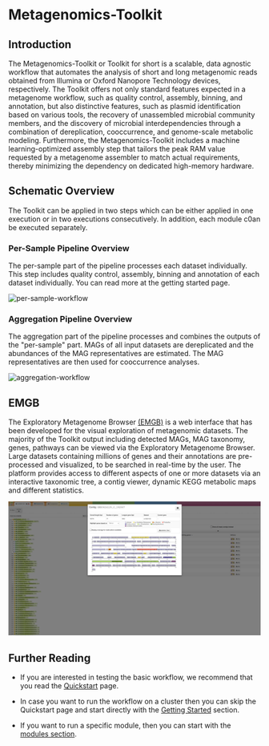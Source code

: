 # Metagenomics-Toolkit

## Introduction

The Metagenomics-Toolkit or Toolkit for short is a scalable, data agnostic workflow that automates the analysis of short and long metagenomic reads obtained from Illumina or Oxford Nanopore Technology devices, respectively.
The Toolkit offers not only standard features expected in a metagenome workflow, such as quality control, assembly, binning, and annotation, but also distinctive features,
such as plasmid identification based on various tools, the recovery of unassembled microbial community members, and the discovery of microbial interdependencies through a combination of dereplication, cooccurrence, and genome-scale metabolic modeling.
Furthermore, the Metagenomics-Toolkit includes a machine learning-optimized assembly step that tailors the peak RAM value requested by a metagenome assembler to match actual requirements, thereby minimizing the dependency on dedicated high-memory hardware.

## Schematic Overview

The Toolkit can be applied in two steps which can be either applied in one execution or in two executions consecutively. 
In addition, each module c0an be executed separately. 

### Per-Sample Pipeline Overview

The per-sample part of the pipeline processes each dataset individually. This step includes quality control, assembly, binning and annotation of 
each dataset individually. You can read more at the getting started page.

![per-sample-workflow](https://openstack.cebitec.uni-bielefeld.de:8080/swift/v1/clowm/IBG-5_Grafik-Veröffentlichung-A4_V09.jpg)

### Aggregation Pipeline Overview

The aggregation part of the pipeline processes and combines the outputs of the "per-sample" part. MAGs of all input datasets are dereplicated and
the abundances of the MAG representatives are estimated. The MAG representatives are then used for cooccurrence analyses.

![aggregation-workflow](https://openstack.cebitec.uni-bielefeld.de:8080/swift/v1/clowm/IBG-5_Grafik-Veroeffentlichung-A4_SecondP_V02.jpg)

## EMGB

The Exploratory Metagenome Browser [(EMGB)](https://gitlab.ub.uni-bielefeld.de/cmg/emgb/emgb-server) is a web interface that has been developed for the visual exploration of metagenomic datasets. 
The majority of the Toolkit output including detected MAGs, MAG taxonomy, genes, pathways can be viewed via the Exploratory Metagenome Browser.
Large datasets containing millions of genes and their annotations are pre-processed and visualized, to be searched in real-time by the user. 
The platform provides access to different aspects of one or more datasets via an interactive taxonomic tree, a contig viewer, dynamic KEGG metabolic maps and different statistics.

![EMGB](figures/emgb.png)

## Further Reading

* If you are interested in testing the basic workflow, we recommend that you read the [Quickstart](quickstart.md) page.

* In case you want to run the workflow on a cluster then you can skip the Quickstart page and start directly with the [Getting Started](concept.md) section.

* If you want to run a specific module, then you can start with the [modules section](modules/introduction.md). 
